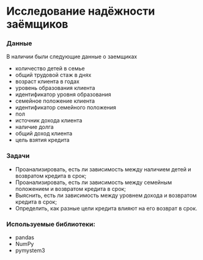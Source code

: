 # Исследование надёжности заёмщиков
### Данные

В наличии были следующие данные о заемщиках

- количество детей в семье  
- общий трудовой стаж в днях
- возраст клиента в годах      
- уровень образования клиента
- идентификатор уровня образования  
- семейное положение клиента
- идентификатор семейного положения  
- пол
- источник дохода клиента
- наличие долга
- общий доход клиента
- цель взятия кредита

### Задачи
- Проанализировать, есть ли зависимость между наличием детей и возвратом кредита в срок;
- Проанализировать, есть ли зависимость между семейным положением и возвратом кредита в срок;
- Выяснить, есть ли зависимость между уровнем дохода и возвратом кредита в срок;
- Определить, как разные цели кредита влияют на его возврат в срок.

### Используемые библиотеки:
- pandas
- NumPy
- pymystem3
